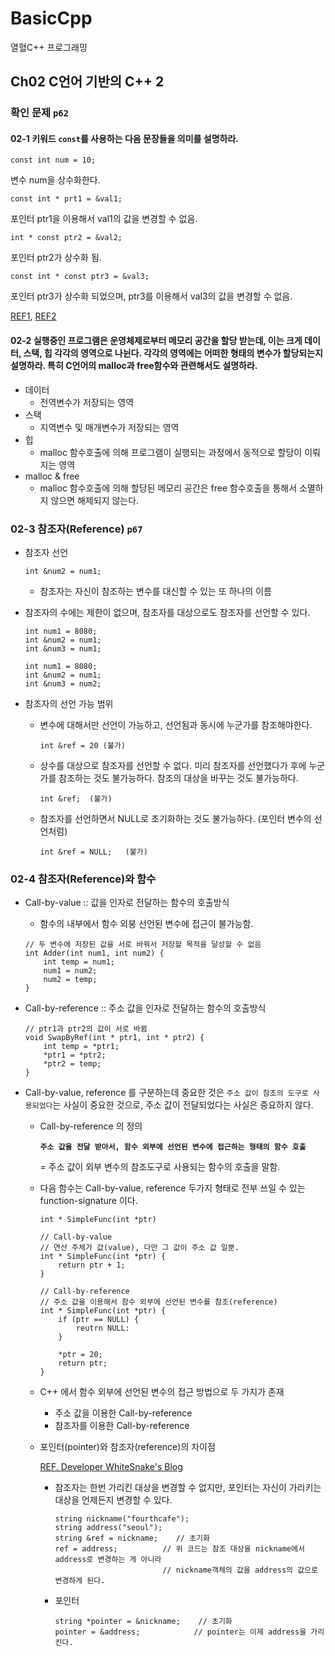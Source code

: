 # BasicCpp
열혈C++ 프로그래밍

## Ch02 C언어 기반의 C++ 2

### 확인 문제 `p62`

#### 02-1 키워드 `const`를 사용하는 다음 문장들을 의미를 설명하라.
`const int num = 10;`

변수 num을 상수화한다.

`const int * prt1 = &val1;`

포인터 ptr1을 이용해서 val1의 값을 변경할 수 없음.

`int * const ptr2 = &val2;`

포인터 ptr2가 상수화 됨.

`const int * const ptr3 = &val3;`

포인터 ptr3가 상수화 되었으며, ptr3를 이용해서 val3의 값을 변경할 수 없음.

[REF1](http://tapito.tistory.com/31), [REF2](http://hashcode.co.kr/questions/83/const-int-const-int-const-int-const-%EA%B0%84%EC%9D%98-%EC%B0%A8%EC%9D%B4%EB%8A%94-%EB%AD%94%EA%B0%80%EC%9A%94)


#### 02-2 실행중인 프로그램은 운영체제로부터 메모리 공간을 할당 받는데, 이는 크게 데이터, 스택, 힙 각각의 영역으로 나뉜다. 각각의 영역에는 어떠한 형태의 변수가 할당되는지 설명하라. 특히 C언어의 malloc과 free함수와 관련해서도 설명하라.
* 데이터
    * 전역변수가 저장되는 영역
* 스택
    * 지역변수 및 매개변수가 저장되는 영역
* 힙
    * malloc 함수호출에 의해 프로그램이 실행되는 과정에서 동적으로 할당이 이뤄지는 영역
* malloc & free
    * malloc 함수호출에 의해 할당된 메모리 공간은 free 함수호출을 통해서 소멸하지 않으면 해제되지 않는다.

### 02-3 참조자(Reference) `p67`

* 참조자 선언

    `int &num2 = num1;`
    * 참조자는 자신이 참조하는 변수를 대신할 수 있는 또 하나의 이름

* 참조자의 수에는 제한이 없으며, 참조자를 대상으로도 참조자를 선언할 수 있다.

    ```
    int num1 = 8080;
    int &num2 = num1;
    int &num3 = num1;
    ```
    ```
    int num1 = 8080;
    int &num2 = num1;
    int &num3 = num2;
    ```

* 참조자의 선언 가능 범위
    * 변수에 대해서만 선언이 가능하고, 선언됨과 동시에 누군가를 참조해야한다.

        `int &ref = 20 (불가)`

    * 상수를 대상으로 참조자를 선언할 수 없다. 미리 참조자를 선언했다가 후에 누군가를 참조하는 것도 불가능하다. 참조의 대상을 바꾸는 것도 불가능하다.

        `int &ref;  (불가)`

    * 참조자를 선언하면서 NULL로 초기화하는 것도 불가능하다. (포인터 변수의 선언처럼)

        `int &ref = NULL;   (불가)`

### 02-4 참조자(Reference)와 함수

* Call-by-value :: 값을 인자로 전달하는 함수의 호출방식
    * 함수의 내부에서 함수 외붕 선언된 변수에 접근이 불가능함.
    ```
    // 두 변수에 저장된 값을 서로 바꿔서 저장할 목적을 달성할 수 없음
    int Adder(int num1, int num2) {
        int temp = num1;
        num1 = num2;
        num2 = temp;
    }
    ```

* Call-by-reference :: 주소 값을 인자로 전달하는 함수의 호출방식
    ```
    // ptr1과 ptr2의 값이 서로 바뀜
    void SwapByRef(int * ptr1, int * ptr2) {
        int temp = *ptr1;
        *ptr1 = *ptr2;
        *ptr2 = temp;
    }
    ```

* Call-by-value, reference 를 구분하는데 중요한 것은 `주소 값이 참조의 도구로 사용되었다`는 사실이 중요한 것으로, 주소 값이 전달되었다는 사실은 중요하지 않다.

    * Call-by-reference 의 정의

        __`주소 값을 전달 받아서, 함수 외부에 선언된 변수에 접근하는 형태의 함수 호출`__

        = 주소 값이 외부 변수의 참조도구로 사용되는 함수의 호출을 말함.

    * 다음 함수는 Call-by-value, reference 두가지 형태로 전부 쓰일 수 있는 function-signature 이다.

        ```
        int * SimpleFunc(int *ptr)
        ```

        ```
        // Call-by-value
        // 연산 주체가 값(value), 다만 그 값이 주소 값 일뿐.
        int * SimpleFunc(int *ptr) {
            return ptr + 1;
        }
        ```

        ```
        // Call-by-reference
        // 주소 값을 이용해서 함수 외부에 선언된 변수를 참조(reference)
        int * SimpleFunc(int *ptr) {
            if (ptr == NULL) {
                reutrn NULL:
            }

            *ptr = 20;
            return ptr;
        }
        ```

    * C++ 에서 함수 외부에 선언된 변수의 접근 방법으로 두 가지가 존재
        * 주소 값을 이용한 Call-by-reference
        * 참조자를 이용한 Call-by-reference


    * 포인터(pointer)와 참조자(reference)의 차이점

        [REF. Developer WhiteSnake's Blog](http://whitesnake.uzoo.in/29)

        * 참조자는 한번 가리킨 대상을 변경할 수 없지만, 포인터는 자신이 가리키는 대상을 언제든지 변경할 수 있다.
            ```
            string nickname("fourthcafe");
            string address("seoul");
            string &ref = nickname;    // 초기화
            ref = address;          // 위 코드는 참조 대상을 nickname에서 address로 변경하는 게 아니라
                                    // nickname객체의 값을 address의 값으로 변경하게 된다.
            ```

        * 포인터
            ```
            string *pointer = &nickname;    // 초기화
            pointer = &address;            // pointer는 이제 address을 가리킨다.
            ```